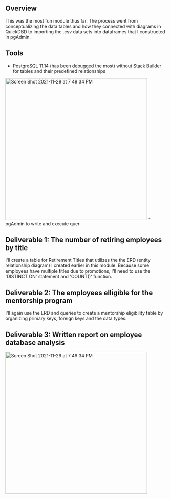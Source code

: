 ## Overview 
This was the most fun module thus far. The process went from conceptualizing the data tables and how they connected with diagrams in QuickDBD to importing the .csv data sets into dataframes that I constructed in pgAdmin. 

## Tools
- PostgreSQL 11.14 (has been debugged the most) without Stack Builder for tables and their predefined relationships
<img width="443" alt="Screen Shot 2021-11-29 at 7 49 34 PM" src="https://user-images.githubusercontent.com/89936913/143982575-252f5e9e-5296-4f2e-a402-95a00f32875a.png">
- pgAdmin to write and execute quer

## Deliverable 1: The number of retiring employees by title
I'll create a table for Retirement Titles that utilizes the the ERD (entity relationship diagram) I created earlier in this module. Because some employees have multiple titles due to promotions, I'll need to use the 'DISTINCT ON' statement and 'COUNT()' function. 

## Deliverable 2: The employees elligible for the mentorship program
I'll again use the ERD and queries to create a mentorship eligibility table by organizing primary keys, foreign keys and the data types. 

## Deliverable 3: Written report on employee database analysis


<img width="443" alt="Screen Shot 2021-11-29 at 7 49 34 PM" src="https://user-images.githubusercontent.com/89936913/143982575-252f5e9e-5296-4f2e-a402-95a00f32875a.png">
